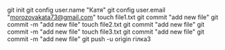 git init
git config user.name "Катя"
git config user.email "morozovakata73@gmail.com"
touch file1.txt
git commit "add new file"
git commit -m "add new file"
touch file2.txt
git commit "add new file"
git commit -m "add new file"
touch file3.txt
git commit "add new file"
git commit -m "add new file"
git push -u origin гілка3
